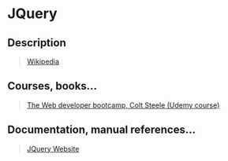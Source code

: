 # JQuery

## Description

>[Wikipedia](https://en.wikipedia.org/wiki/JQuery)

## Courses, books...

>[The Web developer bootcamp, Colt Steele (Udemy course)](../the-web-developer-bootcamp/twdb.md)

## Documentation, manual references...

>[JQuery Website](https://jquery.com/)

